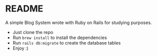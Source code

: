 # README

A simple Blog System wrote with Ruby on Rails for studying purposes.

* Just clone the repo
* Run `brew install` to install the dependencies
* Run `rails db:migrate` to create the database tables
* Enjoy :)